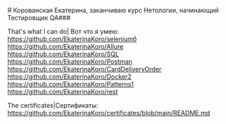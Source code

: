 Я Корованская Екатерина, заканчиваю курс Нетологии, начинающий Тестировщик QA###

That's what I can do| Вот что я умею:
https://github.com/EkaterinaKoro/seleniumб 
https://github.com/EkaterinaKoro/Allure 
https://github.com/EkaterinaKoro/SQL
https://github.com/EkaterinaKoro/Postman
https://github.com/EkaterinaKoro/CardDeliveryOrder
https://github.com/EkaterinaKoro/Docker2
https://github.com/EkaterinaKoro/Patterns1
https://github.com/EkaterinaKoro/rest


The certificates|Сертификаты:
https://github.com/EkaterinaKoro/certificates/blob/main/README.md






